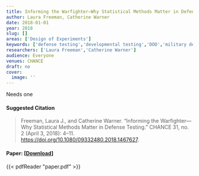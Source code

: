 ```yaml
---
title: Informing the Warfighter—Why Statistical Methods Matter in Defense Testing
author: Laura Freeman, Catherine Warner
date: 2018-01-01
year: 2018
slug: []
areas: ['Design of Experiments']
keywords: ['defense testing','developmental testing','DOD','military defense','U.S. military']
researchers: ['Laura Freeman','Catherine Warner']
audience: Everyone
venues: CHANCE
draft: no
cover:
  image: ''
---
```




Needs one

#### Suggested Citation
> Freeman, Laura J., and Catherine Warner. “Informing the Warfighter—Why Statistical Methods Matter in Defense Testing.” CHANCE 31, no. 2 (April 3, 2018): 4–11. https://doi.org/10.1080/09332480.2018.1467627.



#### Paper: [[Download](paper.pdf)]
{{< pdfReader "paper.pdf" >}}



